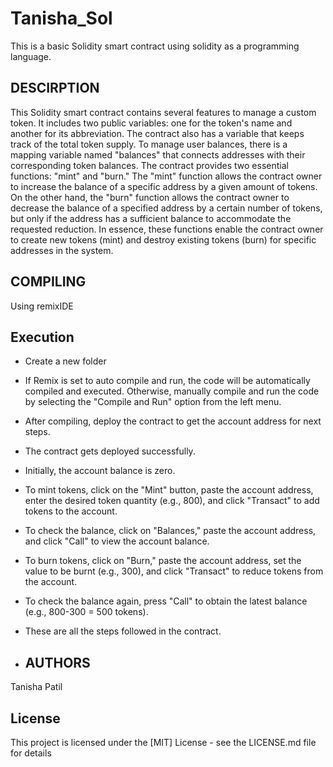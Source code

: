 # Tanisha_Sol
This is a basic Solidity smart contract using solidity as a programming language. 

## DESCIRPTION
This Solidity smart contract contains several features to manage a custom token. It includes two public variables: one for the token's name and another for its abbreviation. The contract also has a variable that keeps track of the total token supply. To manage user balances, there is a mapping variable named "balances" that connects addresses with their corresponding token balances.
The contract provides two essential functions: "mint" and "burn." The "mint" function allows the contract owner to increase the balance of a specific address by a given amount of tokens. On the other hand, the "burn" function allows the contract owner to decrease the balance of a specified address by a certain number of tokens, but only if the address has a sufficient balance to accommodate the requested reduction. In essence, these functions enable the contract owner to create new tokens (mint) and destroy existing tokens (burn) for specific addresses in the system.

## COMPILING
Using remixIDE 

## Execution
* Create a new folder 
* If Remix is set to auto compile and run, the code will be automatically compiled and executed. Otherwise, manually compile and run the code by selecting the "Compile and Run" option from the left menu.
* After compiling, deploy the contract to get the account address for next steps.
* The contract gets deployed successfully.
* Initially, the account balance is zero.
* To mint tokens, click on the "Mint" button, paste the account address, enter the desired token quantity (e.g., 800), and click "Transact" to add tokens to the account.
* To check the balance, click on "Balances," paste the account address, and click "Call" to view the account balance.
* To burn tokens, click on "Burn," paste the account address, set the value to be burnt (e.g., 300), and click "Transact" to reduce tokens from the account.
* To check the balance again, press "Call" to obtain the latest balance (e.g., 800-300 = 500 tokens).
* These are all the steps followed in the contract.

* ## AUTHORS
Tanisha Patil

## License
This project is licensed under the [MIT] License - see the LICENSE.md file for details
